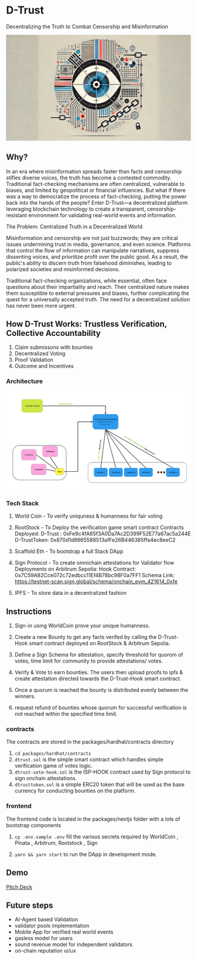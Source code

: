 # D-Trust

Decentralizing the Truth to Combat Censorship and Misinformation

![alt text](dtrust_poster.webp)

## Why?

In an era where misinformation spreads faster than facts and censorship stifles diverse voices, the truth has become a contested commodity. Traditional fact-checking mechanisms are often centralized, vulnerable to biases, and limited by geopolitical or financial influences. But what if there was a way to democratize the process of fact-checking, putting the power back into the hands of the people? Enter D-Trust—a decentralized platform leveraging blockchain technology to create a transparent, censorship-resistant environment for validating real-world events and information.

The Problem: Centralized Truth in a Decentralized World

Misinformation and censorship are not just buzzwords; they are critical issues undermining trust in media, governance, and even science. Platforms that control the flow of information can manipulate narratives, suppress dissenting voices, and prioritize profit over the public good. As a result, the public's ability to discern truth from falsehood diminishes, leading to polarized societies and misinformed decisions.

Traditional fact-checking organizations, while essential, often face questions about their impartiality and reach. Their centralized nature makes them susceptible to external pressures and biases, further complicating the quest for a universally accepted truth. The need for a decentralized solution has never been more urgent.

## How D-Trust Works: Trustless Verification, Collective Accountability

1. Claim submissons with bounties
2. Decentralized Voting
3. Proof Validation
4. Outcome and Incentives

### Architecture

![alt text](D-Trust-architecture.jpg)

### Tech Stack

1. World Coin - To verify uniquness & humanness for fair voting

2. RootStock - To Deploy the verification game smart contract
   Contracts Deployed:
   D-Trust : 0xFe9c4fA65f3A0Da7Ac2D399F52E77a67ac5a244E
   D-TrustToken: 0x870d1d8665588513afFe26B446385ffa4ec8eeC2
3. Scaffold Eth - To bootstrap a full Stack DApp
4. Sign Protocol - To create omnichain attestations for Validator flow
   Deployments on Arbitrum Sepolia:
   Hook Contract: 0x7C59A82Cce072c72edbcc11Ef4B78bc98F0a7FF1
   Schema Link: https://testnet-scan.sign.global/schema/onchain_evm_421614_0xfe
5. IPFS - To store data in a decentralized fashion

## Instructions

1. Sign-in using WorldCoin prove your unique humanness.

2) Create a new Bounty to get any facts verifed by calling the D-Trust-Hook smart contract deployed on RootStock & Arbitrum Sepolia.

3) Define a Sign Schema for attestation, specify threshold for quorom of votes, time limit for community to provide attestations/ votes.

4) Verify & Vote to earn bounties. The users then upload proofs to ipfs & create attestation directed towards the D-Trust-Hook smart contract.
5) Once a quorum is reached the bounty is distributed evenly between the winners.

6) request refund of bounties whose quorum for successful verification is not reached within the specified time limit.

### contracts

The contracts are stored in the packages/hardhat/contracts directory

1. `cd packages/hardhat/contracts`
2. `dtrust.sol` is the simple smart contract which handles simple verification game of votes logic.
3. `dtrust-vote-hook.sol` is the ISP-HOOK contract used by Sign protocol to sign onchain attestations.
4. `dtrusttoken.sol` is a simple ERC20 token that will be used as the base currency for conducting bounties on the platform.

### frontend

The frontend code is located in the packages/nextjs folder with a lots of bootstrap components

1. `cp .env.sample .env` fill the various secrets required by WorldCoin , Pinata , Arbitrum, Rootstock , Sign

2) `yarn && yarn start` to run the DApp in development mode.

## Demo

[Pitch Deck](https://www.canva.com/design/DAGRSZYdevo/4tTjWr_yYa9UGEduxgS9Xw/edit?utm_content=DAGRSZYdevo&utm_campaign=designshare&utm_medium=link2&utm_source=sharebutton)

## Future steps

- AI-Agent based Validation
- validator pools implementation
- Mobile App for verified real world events
- gasless model for users
- sound revenue model for independent validators
- on-chain reputation ui/ux
